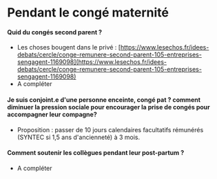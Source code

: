 # Pendant le congé maternité

#### Quid du congés second parent ?

* Les choses bougent dans le privé : [https://www.lesechos.fr/idees-debats/cercle/conge-remunere-second-parent-105-entreprises-sengagent-1169098](https://www.lesechos.fr/idees-debats/cercle/conge-remunere-second-parent-105-entreprises-sengagent-1169098)
* A compléter

#### Je suis conjoint.e d'une personne enceinte, congé pat ? comment diminuer la pression sociale pour encourager la prise de congés pour accompagner leur compagne?

* Proposition : passer de 10 jours calendaires facultatifs rémunérés (SYNTEC si 1,5 ans d'ancienneté) à 3 mois.

#### Comment soutenir les collègues pendant leur post-partum ?

* A compléter
